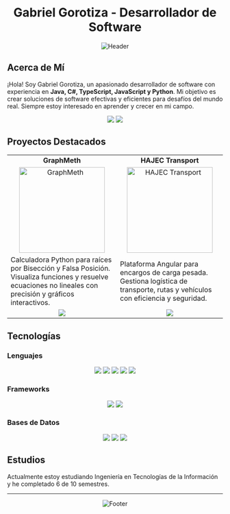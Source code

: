 <div align="center">
  <h1>Gabriel Gorotiza - Desarrollador de Software</h1>
  <img src="https://cdn.discordapp.com/attachments/995501479190343731/1163287489239335032/header.jpg?ex=6667a866&is=666656e6&hm=e828db2759b20a1c95632ed5516ef48d71ec511059c8aa8e442bee494c57e5df&" alt="Header">
</div>

## Acerca de Mí

¡Hola! Soy Gabriel Gorotiza, un apasionado desarrollador de software con experiencia en **Java, C#, TypeScript, JavaScript y Python**. Mi objetivo es crear soluciones de software efectivas y eficientes para desafíos del mundo real. Siempre estoy interesado en aprender y crecer en mi campo.

<p align="center">
  <a href="mailto:tabletgorotiza@gmail.com"><img src="https://img.shields.io/badge/Correo%20Electr%C3%B3nico-tabletgorotiza@gmail.com-red?style=for-the-badge&logo=gmail&logoColor=white"></a>
  <a href="https://www.linkedin.com/in/gabriel-gorotiza-s-2ab47a292"><img src="https://img.shields.io/badge/LinkedIn-Gabriel%20Gorotiza-blue?style=for-the-badge&logo=linkedin&logoColor=white"></a>
</p>

## Proyectos Destacados

<table align="center">
  <tr>
    <td align="center"><strong>GraphMeth</strong></td>
    <td align="center"><strong>HAJEC Transport</strong></td>
  </tr>
  <tr>
    <td align="center"><img src="enlace-a-imagen-proyecto1.png" alt="GraphMeth" width="200"></td>
    <td align="center"><img src="enlace-a-imagen-proyecto2.png" alt="HAJEC Transport" width="200"></td>
  </tr>
  <tr>
    <td>Calculadora Python para raíces por Bisección y Falsa Posición. Visualiza funciones y resuelve ecuaciones no lineales con precisión y gráficos interactivos.</td>
    <td>Plataforma Angular para encargos de carga pesada. Gestiona logística de transporte, rutas y vehículos con eficiencia y seguridad.</td>
  </tr>
  <tr>
    <td align="center"><a href="https://github.com/ggorotiza1/GraphMeth"><img src="https://img.shields.io/badge/Ver%20Proyecto-GraphMeth-green?style=for-the-badge&logo=github&logoColor=white"></a></td>
    <td align="center"><a href="https://github.com/ggorotiza1/ProyectoQuinto"><img src="https://img.shields.io/badge/Ver%20Proyecto-HAJEC%20Transport-green?style=for-the-badge&logo=github&logoColor=white"></a></td>
  </tr>
</table>

## Tecnologías

### Lenguajes
<p align="center">
  <img src="https://img.shields.io/badge/Java-%23ED8B00.svg?style=for-the-badge&logo=java&logoColor=white">
  <img src="https://img.shields.io/badge/JavaScript-%23323330.svg?style=for-the-badge&logo=javascript&logoColor=%23F7DF1E">
  <img src="https://img.shields.io/badge/TypeScript-%23007ACC.svg?style=for-the-badge&logo=typescript&logoColor=white">
  <img src="https://img.shields.io/badge/Python-%2314354C.svg?style=for-the-badge&logo=python&logoColor=white">
  <img src="https://img.shields.io/badge/C%23-%23239120.svg?style=for-the-badge&logo=c-sharp&logoColor=white">
</p>

### Frameworks
<p align="center">
  <img src="https://img.shields.io/badge/Angular-DD0031?style=for-the-badge&logo=angular&logoColor=white">
  <img src="https://img.shields.io/badge/React-%2320232a.svg?style=for-the-badge&logo=react&logoColor=%2361DAFB">
</p>

### Bases de Datos
<p align="center">
  <img src="https://img.shields.io/badge/MySQL-%2300f.svg?style=for-the-badge&logo=mysql&logoColor=white">
  <img src="https://img.shields.io/badge/SQL%20Server-%23CC2927.svg?style=for-the-badge&logo=microsoft-sql-server&logoColor=white">
  <img src="https://img.shields.io/badge/PostgreSQL-%23336791.svg?style=for-the-badge&logo=postgresql&logoColor=white">
</p>

## Estudios

Actualmente estoy estudiando Ingeniería en Tecnologías de la Información y he completado 6 de 10 semestres.

---

<div align="center">
  <img src="https://cdn.discordapp.com/attachments/995501479190343731/1163287489239335032/footer.jpg?ex=6667a866&is=666656e6&hm=e828db2759b20a1c95632ed5516ef48d71ec511059c8aa8e442bee494c57e5df&" alt="Footer">
</div>
